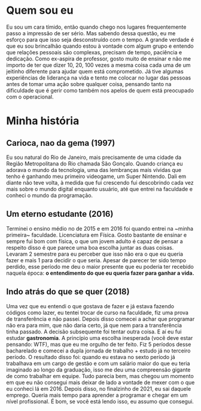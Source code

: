 # Quem sou eu

Eu sou um cara tímido, então quando chego nos lugares frequentemente passo a impressão de ser sério. Mas sabendo dessa questão, eu me esforço para que isso seja desconstruído com o tempo. A grande verdade é que eu sou brincalhão quando estou à vontade com algum grupo e entendo que relações pessoais são complexas, precisam de tempo, paciência e dedicação. Como ex-aspira de professor, gosto muito de ensinar e não me importo de ter que dizer 10, 20, 100 vezes a mesma coisa cada uma de um jeitinho diferente para ajudar quem está comprometido.
Já tive algumas experiências de liderança na vida e tento me colocar no lugar das pessoas antes de tomar uma ação sobre qualquer coisa, pensando tanto na dificuldade que é gerir como também nos apelos de quem está preocupado com o operacional.

# Minha história

## Carioca, nao da gema (1997)

Eu sou natural do Rio de Janeiro, mais precisamente de uma cidade da Região Metropolitana do Rio chamada São Gonçalo. Quando criança eu adorava o mundo da tecnologia, uma das lembranças mais vívidas que tenho é ganhando meu primeiro videogame, um Super Nintendo. Dali em diante não teve volta, à medida que fui crescendo fui descobrindo cada vez mais sobre o mundo digital enquanto usuário, até que entrei na faculdade e conheci o mundo da programação.

## Um eterno estudante (2016)

Terminei o ensino médio no de 2015 e em 2016 foi quando entrei na ~minha primeira~ faculdade. Licenciatura em Física. Gosto bastante de ensinar e sempre fui bom com física, o que um jovem adulto é capaz de pensar a respeito disso é que parece uma boa escolha juntar as duas coisas. Levaram 2 semestre para eu perceber que isso não era o que eu queria fazer e mais 1 para decidir o que seria. Apesar de parecer ter sido tempo perdido, esse período me deu o maior presente que eu poderia ter recebido naquela época: **o entendimento do que eu queria fazer para ganhar a vida.**

## Indo atrás do que se quer (2018)

Uma vez que eu entendi o que gostava de fazer e já estava fazendo códigos como lazer, eu tentei trocar de curso na faculdade, fiz uma prova de transferência e não passei. Depois disso comecei a achar que programar não era para mim, que não daria certo, já que nem para a transferência tinha passado. A decisão subsequente foi tentar outra coisa. E aí eu fui estudar **gastronomia**.
A princípio uma escolha inesperada (você deve estar pensando: WTF), mas que eu me orgulho de ter feito. Fiz 5 períodos desse bacharelado e comecei a dupla jornada de trabalho + estudo já no terceiro período. O resultado disso foi: quando eu estava no sexto período já trabalhava em um cargo de gestão e com um salário maior do que eu teria imaginado ao longo da graduação, isso me deu uma compreensão gigante de como trabalhar em equipe.
Tudo parecia bem, mas chegou um momento em que eu não consegui mais deixar de lado a vontade de mexer com o que eu conheci lá em 2016.
Depois disso, no finalzinho de 2021, eu sai daquele emprego. Queria mais tempo para aprender a programar e chegar em um nível profissional.
É bom, se você está lendo isso, eu assumo que consegui.

